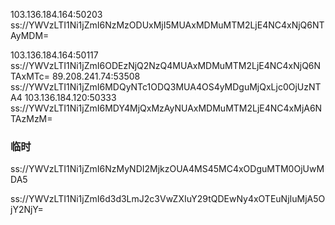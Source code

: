 103.136.184.164:50203
ss://YWVzLTI1Ni1jZmI6NzMzODUxMjI5MUAxMDMuMTM2LjE4NC4xNjQ6NTAyMDM= 

103.136.184.164:50117
ss://YWVzLTI1Ni1jZmI6ODEzNjQ2NzQ4MUAxMDMuMTM2LjE4NC4xNjQ6NTAxMTc=
89.208.241.74:53508
ss://YWVzLTI1Ni1jZmI6MDQyNTc1ODQ3MUA4OS4yMDguMjQxLjc0OjUzNTA4
103.136.184.120:50333
ss://YWVzLTI1Ni1jZmI6MDY4MjQxMzAyNUAxMDMuMTM2LjE4NC4xMjA6NTAzMzM=


### 临时
ss://YWVzLTI1Ni1jZmI6NzMyNDI2MjkzOUA4MS45MC4xODguMTM0OjUwMDA5

ss://YWVzLTI1Ni1jZmI6d3d3LmJ2c3VwZXIuY29tQDEwNy4xOTEuNjIuMjA5OjY2NjY=